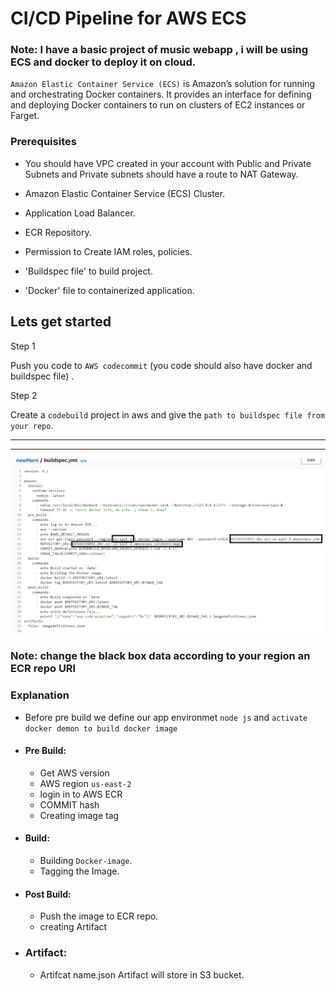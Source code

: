 
# CI/CD Pipeline for AWS ECS


### Note: I have a basic project of music webapp , i will be using ECS and docker to deploy it on cloud. 

`Amazon Elastic Container Service (ECS)` is Amazon’s solution for running and orchestrating Docker containers. It provides an interface for defining and deploying Docker containers to run on clusters of EC2 instances or Farget.

### Prerequisites
* You should have VPC created in your account with Public and Private Subnets and Private subnets should have a route to NAT Gateway.

* Amazon Elastic Container Service (ECS) Cluster.

* Application Load Balancer.

* ECR Repository.

* Permission to Create IAM roles, policies.

* 'Buildspec file' to build project. 

* 'Docker' file to containerized application.


## Lets get started

Step 1

Push you code to `AWS codecommit` (you code should also have docker and buildspec file) .

Step 2 

Create a `codebuild` project in aws and give the `path to buildspec file from your repo`.

-------------------------------------------------------------------------------------------------------------------
-------------------------------------------------------------------------------------------------------------------

![image](https://github.com/Glenrodrigues/CiCD-using-ECS-and-docker-/blob/main/images/Screenshot%202023-08-25%20162638.png)


### Note: change the black box data according to your region an ECR repo URI 



### Explanation
* Before pre build we define our app environmet `node js` and `activate docker demon to build docker image`
* #### Pre Build:
    * Get AWS version
    * AWS region ` us-east-2 `
    * login in to AWS ECR
    * COMMIT hash
    * Creating image tag
* #### Build:
   * Building `Docker-image`.
   * Tagging the Image.
* #### Post Build:
   * Push the image to ECR repo.
   * creating Artifact
* ### Artifact:
   * Artifcat name.json
     Artifact will store in S3 bucket.






